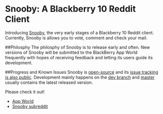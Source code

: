 Snooby: A Blackberry 10 Reddit Client
=====================================

Introducing [Snooby](http://appworld.blackberry.com/webstore/content/23060906/), the very early 
stages of a Blackberry 10 Reddit client. Currently, Snooby is allows you to vote, comment and
check your mail.

##Philosphy
The philosphy of Snooby is to release early and often. New versions of Snooby will be submitted 
to the BlackBerry App World frequently with hopes of receiving feedback and letting its users
guide its development.

##Progress and Known Issues
Snooby is [open-source](http://github.com/achan/snooby) and its 
[issue tracking is also public](https://github.com/achan/snooby/issues?state=open). Development 
mainly happens on the [dev branch](https://github.com/achan/snooby/tree/dev) and 
[master](https://github.com/achan/snooby/tree/master) usually contains the latest released 
version.

Please check it out!

- [App World](http://appworld.blackberry.com/webstore/content/23060906/)
- [Snooby subreddit](http://reddit.com/r/snoobyapp)
